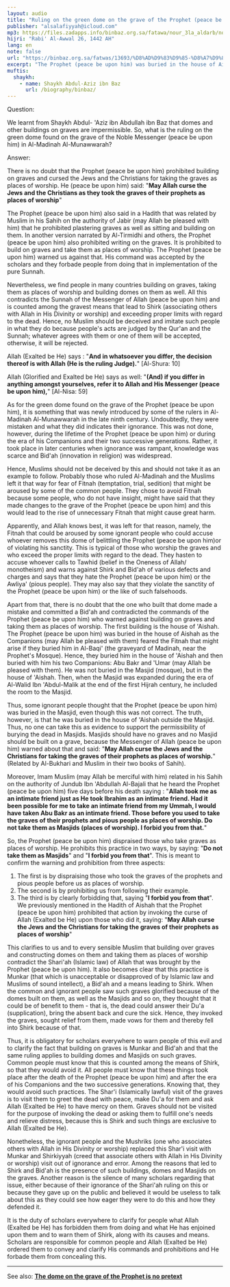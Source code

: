 ```yaml
---
layout: audio
title: "Ruling on the green dome on the grave of the Prophet (peace be upon him)"
publisher: "alsalafiyyah@icloud.com"
mp3: https://files.zadapps.info/binbaz.org.sa/fatawa/nour_3la_aldarb/nour_667/nour_66701.mp3
hijri: "Rabi' Al-Awwal 26, 1442 AH"
lang: en
note: false
url: "https://binbaz.org.sa/fatwas/13693/%D8%AD%D9%83%D9%85-%D8%A7%D9%84%D9%82%D8%A8%D8%A9-%D8%A7%D9%84%D8%AA%D9%8A-%D8%B9%D9%84%D9%89-%D9%82%D8%A8%D8%B1-%D8%A7%D9%84%D8%B1%D8%B3%D9%88%D9%84-%EF%B7%BA"
excerpt: "The Prophet (peace be upon him) was buried in the house of Aishah as the Companions (may Allah be pleased with them) feared the Fitnah that might arise if they buried him in Al-Baqi' (the graveyard of Madinah, near the Prophet's Mosque). Hence, they buried him in the house of 'Aishah and then buried with him his two Companions: Abu Bakr and 'Umar (may Allah be pleased with them). He was not buried in the Masjid (mosque), but in the house of 'Aishah. Then, when the Masjid was expanded during the era of Al-Walid Ibn 'Abdul-Malik at the end of the first Hijrah century, he included the room to the Masjid."
muftis:
  shaykh: 
    - name: Shaykh Abdul-Aziz ibn Baz
      url: /biography/binbaz/
---
```


Question:

We learnt from Shaykh Abdul- 'Aziz ibn Abdullah ibn Baz that domes and other buildings on graves are impermissible. So, what is the ruling on the green dome found on the grave of the Noble Messenger (peace be upon him) in Al-Madinah Al-Munawwarah? 

Answer:

There is no doubt that the Prophet (peace be upon him) prohibited building on graves and cursed the Jews and the Christians for taking the graves as places of worship. He (peace be upon him) said: "**May Allah curse the Jews and the Christians as they took the graves of their prophets as places of worship**" 

The Prophet (peace be upon him) also said in a Hadith that was related by Muslim in his Sahih on the authority of Jabir (may Allah be pleased with him) that he prohibited plastering graves as well as sitting and building on them. In another version narrated by Al-Tirmidhi and others, the Prophet (peace be upon him) also prohibited writing on the graves. It is prohibited to build on graves and take them as places of worship. The Prophet (peace be upon him) warned us against that. His command was accepted by the scholars and they forbade people from doing that in implementation of the pure Sunnah. 

Nevertheless, we find people in many countries building on graves, taking them as places of worship and building domes on them as well. All this contradicts the Sunnah of the Messenger of Allah (peace be upon him) and is counted among the gravest means that lead to Shirk (associating others with Allah in His Divinity or worship) and exceeding proper limits with regard to the dead. Hence, no Muslim should be deceived and imitate such people in what they do because people's acts are judged by the Qur'an and the Sunnah; whatever agrees with them or one of them will be accepted, otherwise, it will be rejected. 

Allah (Exalted be He) says : "**And in whatsoever you differ, the decision thereof is with Allah (He is the ruling Judge).**" [Al-Shura: 10] 

Allah (Glorified and Exalted be He) says as well: "**(And) if you differ in anything amongst yourselves, refer it to Allah and His Messenger (peace be upon him),**" [Al-Nisa: 59]

As for the green dome found on the grave of the Prophet (peace be upon him), it is something that was newly introduced by some of the rulers in Al-Madinah Al-Munawwarah in the late ninth century. Undoubtedly, they were mistaken and what they did indicates their ignorance. This was not done, however, during the lifetime of the Prophet (peace be upon him) or during the era of his Companions and their two successive generations. Rather, it took place in later centuries when ignorance was rampant, knowledge was scarce and Bid'ah (innovation in religion) was widespread. 

Hence, Muslims should not be deceived by this and should not take it as an example to follow. Probably those who ruled Al-Madinah and the Muslims left it that way for fear of Fitnah (temptation, trial, sedition) that might be aroused by some of the common people. They chose to avoid Fitnah because some people, who do not have insight, might have said that they made changes to the grave of the Prophet (peace be upon him) and this would lead to the rise of unnecessary Fitnah that might cause great harm. 

Apparently, and Allah knows best, it was left for that reason, namely, the Fitnah that could be aroused by some ignorant people who could accuse whoever removes this dome of belittling the Prophet (peace be upon him)or of violating his sanctity. This is typical of those who worship the graves and who exceed the proper limits with regard to the dead. They hasten to accuse whoever calls to Tawhid (belief in the Oneness of Allah/ monotheism) and warns against Shirk and Bid'ah of various defects and charges and says that they hate the Prophet (peace be upon him) or the Awliya' (pious people). They may also say that they violate the sanctity of the Prophet (peace be upon him) or the like of such falsehoods. 

Apart from that, there is no doubt that the one who built that dome made a mistake and committed a Bid'ah and contradicted the commands of the Prophet (peace be upon him) who warned against building on graves and taking them as places of worship. The first building is the house of 'Aishah. The Prophet (peace be upon him) was buried in the house of Aishah as the Companions (may Allah be pleased with them) feared the Fitnah that might arise if they buried him in Al-Baqi' (the graveyard of Madinah, near the Prophet's Mosque). Hence, they buried him in the house of 'Aishah and then buried with him his two Companions: Abu Bakr and 'Umar (may Allah be pleased with them). He was not buried in the Masjid (mosque), but in the house of 'Aishah. Then, when the Masjid was expanded during the era of Al-Walid Ibn 'Abdul-Malik at the end of the first Hijrah century, he included the room to the Masjid. 

Thus, some ignorant people thought that the Prophet (peace be upon him) was buried in the Masjid, even though this was not correct. The truth, however, is that he was buried in the house of 'Aishah outside the Masjid. Thus, no one can take this as evidence to support the permissibility of burying the dead in Masjids. Masjids should have no graves and no Masjid should be built on a grave, because the Messenger of Allah (peace be upon him) warned about that and said: "**May Allah curse the Jews and the Christians for taking the graves of their prophets as places of worship.**" (Related by Al-Bukhari and Muslim in their two books of Sahih). 

Moreover, Imam Muslim (may Allah be merciful with him) related in his Sahih on the authority of Jundub Ibn 'Abdullah Al-Bajali that he heard the Prophet (peace be upon him) five days before his death saying : "**Allah took me as an intimate friend just as He took Ibrahim as an intimate friend. Had it been possible for me to take an intimate friend from my Ummah, I would have taken Abu Bakr as an intimate friend. Those before you used to take the graves of their prophets and pious people as places of worship. Do not take them as Masjids (places of worship). I forbid you from that.**"

So, the Prophet (peace be upon him) dispraised those who take graves as places of worship. He prohibits this practice in two ways, by saying: "**Do not take them as Masjids**" and "**I forbid you from that**". This is meant to confirm the warning and prohibition from three aspects:

1. The first is by dispraising those who took the graves of the prophets and pious people before us as places of worship. 
2. The second is by prohibiting us from following their example. 
3. The third is by clearly forbidding that, saying "**I forbid you from that**". We previously mentioned in the Hadith of Aishah that the Prophet (peace be upon him) prohibited that action by invoking the curse of Allah (Exalted be He) upon those who did it, saying: "**May Allah curse the Jews and the Christians for taking the graves of their prophets as places of worship**" 

This clarifies to us and to every sensible Muslim that building over graves and constructing domes on them and taking them as places of worship contradict the Shari'ah (Islamic law) of Allah that was brought by the Prophet (peace be upon him). It also becomes clear that this practice is Munkar (that which is unacceptable or disapproved of by Islamic law and Muslims of sound intellect), a Bid'ah and a means leading to Shirk. When the common and ignorant people saw such graves glorified because of the domes built on them, as well as the Masjids and so on, they thought that it could be of benefit to them - that is, the dead could answer their Du'a (supplication), bring the absent back and cure the sick. Hence, they invoked the graves, sought relief from them, made vows for them and thereby fell into Shirk because of that. 

Thus, it is obligatory for scholars everywhere to warn people of this evil and to clarify the fact that building on graves is Munkar and Bid'ah and that the same ruling applies to building domes and Masjids on such graves. Common people must know that this is counted among the means of Shirk, so that they would avoid it. All people must know that these things took place after the death of the Prophet (peace be upon him) and after the era of his Companions and the two successive generations. Knowing that, they would avoid such practices. The Shar'i (Islamically lawful) visit of the graves is to visit them to greet the dead with peace, make Du'a for them and ask Allah (Exalted be He) to have mercy on them. Graves should not be visited for the purpose of invoking the dead or asking them to fulfill one's needs and relieve distress, because this is Shirk and such things are exclusive to Allah (Exalted be He). 

Nonetheless, the ignorant people and the Mushriks (one who associates others with Allah in His Divinity or worship) replaced this Shar'i visit with Munkar and Shirkiyyah (creed that associate others with Allah in His Divinity or worship) visit out of ignorance and error. Among the reasons that led to Shirk and Bid'ah is the presence of such buildings, domes and Masjids on the graves. Another reason is the silence of many scholars regarding that issue, either because of their ignorance of the Shari'ah ruling on this or because they gave up on the public and believed it would be useless to talk about this as they could see how eager they were to do this and how they defended it.

It is the duty of scholars everywhere to clarify for people what Allah (Exalted be He) has forbidden them from doing and what He has enjoined upon them and to warn them of Shirk, along with its causes and means. Scholars are responsible for common people and Allah (Exalted be He) ordered them to convey and clarify His commands and prohibitions and He forbade them from concealing this. 

---

See also: [**The dome on the grave of the Prophet is no pretext**](/wahhabism/green-dome/)
